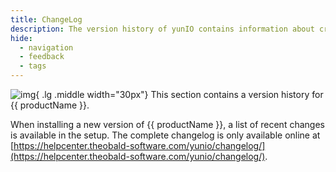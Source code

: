 ```yaml
---
title: ChangeLog
description: The version history of yunIO contains information about critical and breaking changes.
hide:
  - navigation
  - feedback
  - tags
---
```


![img](./assets/images/logos/theo-thumbs.png){ .lg .middle width="30px"} This section contains a version history for {{ productName }}.


When installing a new version of {{ productName }}, a list of recent changes is available in the setup.
The complete changelog is only available online at [https://helpcenter.theobald-software.com/yunio/changelog/](https://helpcenter.theobald-software.com/yunio/changelog/).

